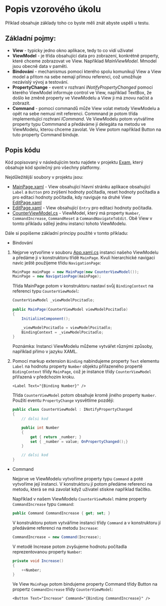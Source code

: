 ﻿# Popis vzorového úkolu

Příklad obsahuje základy toho co byste měli znát abyste uspěli u testu.

## Základní pojmy:

- **View** - typicky jedno okno aplikace, tedy to co vidí uživatel
- **ViewModel** - je třída obsahující data pro zobrazení, konkrétně property, které chceme zobrazovat ve View. Například *MainViewModel*. Mmodel jsou obecně data v paměti.
- **Bindování** - mechanismus pomocí kterého spolu komunikují View a View model a přitom na sebe nemají přímou referenci, což umožňuje nezávislý vývoj a testování.
- **PropertyChange** - event v rozhraní *INotifyPropertyChanged* pomocí kterého ViewModel informuje control ve View, například TextBox, že došlo ke změně property ve ViewModelu a View ji má znovu načíst a zobrazit.
- **Command** - pomocí commandů může View volat metody ViewModelu a opět na sebe nemusí mít referenci. Commnand je potom třída implementující rozhraní *ICommand*. Ve ViewModelu potom vytváříme property typu Commmand a předáváme jí delegáta na metodu ve ViewModelu, kterou chceme zavolat. Ve View potom například Button na tuto property Command binduje.

## Popis kódu

Kód popisovaný v následujícím textu najdete v projektu [Exam](Exam/Exam), který obsahuje kód společný pro všechny platformy.

Nejdůležitější soubory v projektu jsou:

- [MainPage.xaml](Exam/Exam/MainPage.xaml) - View obsahující hlavní stránku aplikace obsahující `Label` a `Button` pro zvýšení hodnoty počítadla, reset hodnoty počítadla a pro editaci hodnoty počítadla, kdy naviguje na druhé View  [EditPage.xaml](Exam/Exam/EditPage.xaml)
- [EditPage.xaml](Exam/Exam/EditPage.xaml) - View obsahující `Entry` pro editaci hodnoty počítadla.
- [CounterViewModel.cs](Exam/Exam/CounterViewModel.cs) - ViewModel, který má property `Number`, `CommandIncrease`, `CommandReset` a `CommandNavigateToEdit`. Obě View v tomto příkladu sdílejí jednu instanci tohoto ViewModelu.

Dále si popíšeme základní principy použíté v tomto příkladu:

- Bindování

1. Nejprve vytvoříme v souboru [App.xaml.cs](Exam/Exam/App.xaml.cs) instanci našeho ViewModelu a předáme ji v konstruktoru třídě `MainPage`. Kvuli hierarchické navigaci navíc ještě použijeme třídu `NavigationPage`:

    ```cs 
    MainPage mainPage = new MainPage(new CounterViewModel());
    MainPage = new NavigationPage(mainPage);
    ```

    Třída MainPage potom v konstruktoru nastaví svůj `BindingContext` na referenci typu `CounterViewModel`:

    ```cs 
    CounterViewModel _viewModelPocitadlo;
        
    public MainPage(CounterViewModel viewModelPocitadlo)
    {
        InitializeComponent();

        _viewModelPocitadlo = viewModelPocitadlo;
        BindingContext = _viewModelPocitadlo;
    }
    ```

    Poznámka: Instanci ViewModelu můžeme vytvářet různými způsoby, například přímo v jazyku XAML.

2. Pomocí markup extension `Binding` nabindujeme property `Text` elementu `Label` na hodnotu property `Number` objektu přiřazeného propertě `BidingContext` třídy `MainPage`, což je instance třídy `CounterViewModel` přiřazená v předchozím kroku.

    ```XAML
    <Label Text="{Binding Number}" />
    ```

    Třída `CounterViewModel` potom obsahuje kromě jiného property `Number`. Použití eventu `PropertyChange` vysvětlíme později:

    ```cs 
    public class CounterViewModel : INotifyPropertyChanged
    {
        // dalsi kod

        public int Number
        {
            get { return _number; }
            set { _number = value; OnPropertyChanged();}
        }

        // dalsi kod
    }
    ```
- Command

    Nejprve ve ViewModelu vytvoříme property typu `Command` a poté vytvoříme její instanci. V konstruktoru jí potom předáme referenci na metodu, která se má zavolat když uživatel stiskne například tlačítko.

    Například v našem ViewModelu `CounterViewModel` máme property `CommandIncrease` typu `Command`:

    ```cs
    public Command CommandIncrease { get; set; }
    ```

    V konstruktoru potom vytváříme instanci třídy `Command` a v konstruktoru jí předáváme referenci na metodu `Increase`:

    ```cs
    CommandIncrease = new Command(Increase);
    ```

    V metodě Increase potom zvyšujeme hodnotu počítadla reprezentovanou property `Number`:

    ```cs
    private void Increase()
    {
        ++Number;
    }
    ```

    Ve View `MainPage` potom bindujeme property Command třídy Button na propertz `CommandIncrease` třídy `CounterViewModel`:
     ```XAML
    <Button Text="Increase" Command="{Binding CommandIncrease}" />
    ```





